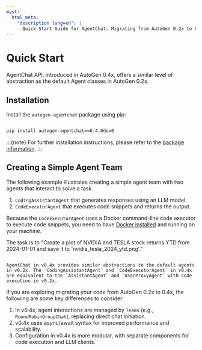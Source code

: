 ```yaml
---
myst:
  html_meta:
    "description lang=en": |
      Quick Start Guide for AgentChat: Migrating from AutoGen 0.2x to 0.4x.
---
```


# Quick Start

AgentChat API, introduced in AutoGen 0.4x, offers a similar level of abstraction as the default Agent classes in AutoGen 0.2x.

## Installation

Install the `autogen-agentchat` package using pip:

```bash

pip install autogen-agentchat==0.4.0dev0
```

:::{note}
For further installation instructions, please refer to the [package information](pkg-info-autogen-agentchat).
:::

## Creating a Simple Agent Team

The following example illustrates creating a simple agent team with two agents that interact to solve a task.

1. `CodingAssistantAgent` that generates responses using an LLM model.
2. `CodeExecutorAgent` that executes code snippets and returns the output.

Because the `CodeExecutorAgent` uses a Docker command-line code executor to execute code snippets,
you need to have [Docker installed](https://docs.docker.com/engine/install/) and running on your machine.

The task is to "Create a plot of NVIDIA and TESLA stock returns YTD from 2024-01-01 and save it to 'nvidia_tesla_2024_ytd.png'."

```{include} stocksnippet.md

```

```{tip}
AgentChat in v0.4x provides similar abstractions to the default agents in v0.2x. The `CodingAssistantAgent` and `CodeExecutorAgent` in v0.4x are equivalent to the `AssistantAgent` and `UserProxyAgent` with code execution in v0.2x.
```

If you are exploring migrating your code from AutoGen 0.2x to 0.4x, the following are some key differences to consider:

1. In v0.4x, agent interactions are managed by `Teams` (e.g., `RoundRobinGroupChat`), replacing direct chat initiation.
2. v0.4x uses async/await syntax for improved performance and scalability.
3. Configuration in v0.4x is more modular, with separate components for code execution and LLM clients.
